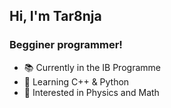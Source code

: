 ## Hi, I'm Tar8nja

### Begginer programmer!

- 📚 Currently in the IB Programme 
- 🐍 Learning C++ & Python
- 🔬 Interested in Physics and Math


<!--
**Tar8nja/Tar8nja** is a ✨ _special_ ✨ repository because its `README.md` (this file) appears on your GitHub profile.

Here are some ideas to get you started:

- 🔭 I’m currently working on ...
- 🌱 I’m currently learning ...
- 👯 I’m looking to collaborate on ...
- 🤔 I’m looking for help with ...
- 💬 Ask me about ...
- 📫 How to reach me: ...
- 😄 Pronouns: ...
- ⚡ Fun fact: ...
-->
